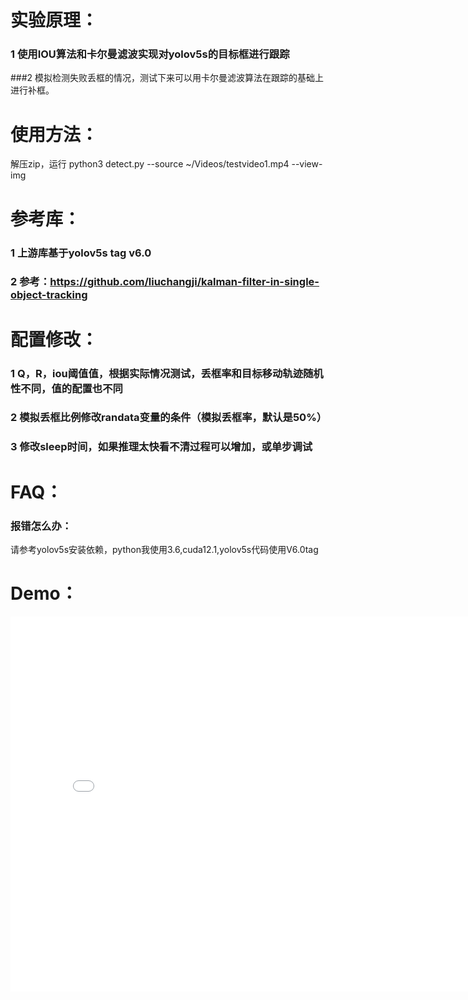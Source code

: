 # 实验原理：
### 1 使用IOU算法和卡尔曼滤波实现对yolov5s的目标框进行跟踪
###2 模拟检测失败丢框的情况，测试下来可以用卡尔曼滤波算法在跟踪的基础上进行补框。

# 使用方法：
解压zip，运行  python3 detect.py --source ~/Videos/testvideo1.mp4 --view-img 

# 参考库：
### 1 上游库基于yolov5s tag v6.0
### 2 参考：https://github.com/liuchangji/kalman-filter-in-single-object-tracking 

# 配置修改：
### 1 Q，R，iou阈值值，根据实际情况测试，丢框率和目标移动轨迹随机性不同，值的配置也不同
### 2 模拟丢框比例修改randata变量的条件（模拟丢框率，默认是50%）
### 3 修改sleep时间，如果推理太快看不清过程可以增加，或单步调试

# FAQ：
### 报错怎么办：
请参考yolov5s安装依赖，python我使用3.6,cuda12.1,yolov5s代码使用V6.0tag

# Demo：
<iframe 
src="./result.mp4" 
scrolling="no" 
border="0" 
frameborder="no" 
framespacing="0" 
allowfullscreen="true" 
height=600 
width=800> 
</iframe>